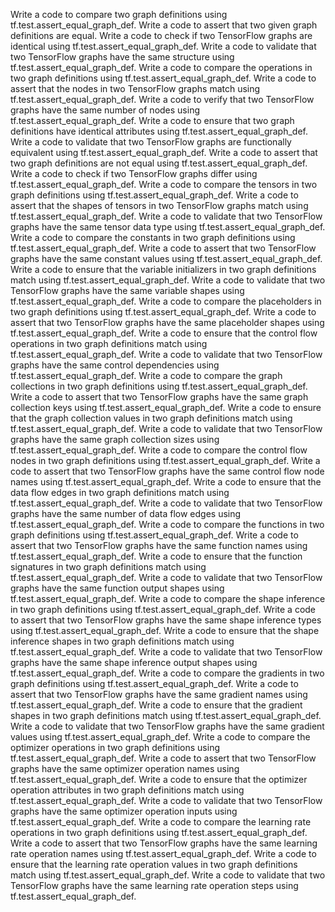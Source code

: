 Write a code to compare two graph definitions using tf.test.assert_equal_graph_def.
Write a code to assert that two given graph definitions are equal.
Write a code to check if two TensorFlow graphs are identical using tf.test.assert_equal_graph_def.
Write a code to validate that two TensorFlow graphs have the same structure using tf.test.assert_equal_graph_def.
Write a code to compare the operations in two graph definitions using tf.test.assert_equal_graph_def.
Write a code to assert that the nodes in two TensorFlow graphs match using tf.test.assert_equal_graph_def.
Write a code to verify that two TensorFlow graphs have the same number of nodes using tf.test.assert_equal_graph_def.
Write a code to ensure that two graph definitions have identical attributes using tf.test.assert_equal_graph_def.
Write a code to validate that two TensorFlow graphs are functionally equivalent using tf.test.assert_equal_graph_def.
Write a code to assert that two graph definitions are not equal using tf.test.assert_equal_graph_def.
Write a code to check if two TensorFlow graphs differ using tf.test.assert_equal_graph_def.
Write a code to compare the tensors in two graph definitions using tf.test.assert_equal_graph_def.
Write a code to assert that the shapes of tensors in two TensorFlow graphs match using tf.test.assert_equal_graph_def.
Write a code to validate that two TensorFlow graphs have the same tensor data type using tf.test.assert_equal_graph_def.
Write a code to compare the constants in two graph definitions using tf.test.assert_equal_graph_def.
Write a code to assert that two TensorFlow graphs have the same constant values using tf.test.assert_equal_graph_def.
Write a code to ensure that the variable initializers in two graph definitions match using tf.test.assert_equal_graph_def.
Write a code to validate that two TensorFlow graphs have the same variable shapes using tf.test.assert_equal_graph_def.
Write a code to compare the placeholders in two graph definitions using tf.test.assert_equal_graph_def.
Write a code to assert that two TensorFlow graphs have the same placeholder shapes using tf.test.assert_equal_graph_def.
Write a code to ensure that the control flow operations in two graph definitions match using tf.test.assert_equal_graph_def.
Write a code to validate that two TensorFlow graphs have the same control dependencies using tf.test.assert_equal_graph_def.
Write a code to compare the graph collections in two graph definitions using tf.test.assert_equal_graph_def.
Write a code to assert that two TensorFlow graphs have the same graph collection keys using tf.test.assert_equal_graph_def.
Write a code to ensure that the graph collection values in two graph definitions match using tf.test.assert_equal_graph_def.
Write a code to validate that two TensorFlow graphs have the same graph collection sizes using tf.test.assert_equal_graph_def.
Write a code to compare the control flow nodes in two graph definitions using tf.test.assert_equal_graph_def.
Write a code to assert that two TensorFlow graphs have the same control flow node names using tf.test.assert_equal_graph_def.
Write a code to ensure that the data flow edges in two graph definitions match using tf.test.assert_equal_graph_def.
Write a code to validate that two TensorFlow graphs have the same number of data flow edges using tf.test.assert_equal_graph_def.
Write a code to compare the functions in two graph definitions using tf.test.assert_equal_graph_def.
Write a code to assert that two TensorFlow graphs have the same function names using tf.test.assert_equal_graph_def.
Write a code to ensure that the function signatures in two graph definitions match using tf.test.assert_equal_graph_def.
Write a code to validate that two TensorFlow graphs have the same function output shapes using tf.test.assert_equal_graph_def.
Write a code to compare the shape inference in two graph definitions using tf.test.assert_equal_graph_def.
Write a code to assert that two TensorFlow graphs have the same shape inference types using tf.test.assert_equal_graph_def.
Write a code to ensure that the shape inference shapes in two graph definitions match using tf.test.assert_equal_graph_def.
Write a code to validate that two TensorFlow graphs have the same shape inference output shapes using tf.test.assert_equal_graph_def.
Write a code to compare the gradients in two graph definitions using tf.test.assert_equal_graph_def.
Write a code to assert that two TensorFlow graphs have the same gradient names using tf.test.assert_equal_graph_def.
Write a code to ensure that the gradient shapes in two graph definitions match using tf.test.assert_equal_graph_def.
Write a code to validate that two TensorFlow graphs have the same gradient values using tf.test.assert_equal_graph_def.
Write a code to compare the optimizer operations in two graph definitions using tf.test.assert_equal_graph_def.
Write a code to assert that two TensorFlow graphs have the same optimizer operation names using tf.test.assert_equal_graph_def.
Write a code to ensure that the optimizer operation attributes in two graph definitions match using tf.test.assert_equal_graph_def.
Write a code to validate that two TensorFlow graphs have the same optimizer operation inputs using tf.test.assert_equal_graph_def.
Write a code to compare the learning rate operations in two graph definitions using tf.test.assert_equal_graph_def.
Write a code to assert that two TensorFlow graphs have the same learning rate operation names using tf.test.assert_equal_graph_def.
Write a code to ensure that the learning rate operation values in two graph definitions match using tf.test.assert_equal_graph_def.
Write a code to validate that two TensorFlow graphs have the same learning rate operation steps using tf.test.assert_equal_graph_def.